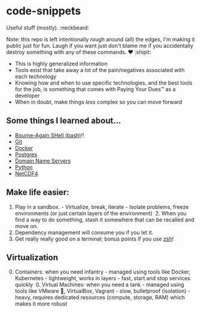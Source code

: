 # code-snippets

Useful stuff (mostly). :neckbeard:

Note: this repo is left intentionally rough around (all) the edges, I'm making it public just for fun. Laugh if you want just don't blame me if you accidentally destroy something with any of these commands. :heart: :shipit:

- This is highly generalized information
- Tools exist that take away a lot of the pain/negatives associated with each technology
- Knowing how and when to use specific technologies, and the best tools for the job, is something that comes with Paying Your Dues™ as a developer
- When in doubt, make things _less_ complex so you can move forward

## Some things I learned about...

* [Bourne-Again SHell (bash)][3]:bangbang:
* [Git][7]
* [Docker][2]
* [Postgres][8]
* [Domain Name Servers][4]
* [Python][5]
* [NetCDF4][6]

## Make life easier:
  1. Play in a sandbox.
    - Virtualize, break, iterate 
    - Isolate problems, freeze environments (or just certain layers of the environment)
  2. When you find a way to do something, stash it somewhere that can be recalled and move on.
  3. Dependency management will consume you if you let it.
  4. Get really really good on a terminal; bonus points if you use [zsh][1]!

## Virtualization
  0. Containers: when you need infantry
    - managed using tools like Docker, Kubernetes
    - lightweight, works in layers
    - fast, start and stop services quickly
  0. Virtual Machines: when you need a tank
    - managed using tools like VMware :money_with_wings:, VirtualBox, Vagrant
    - slow, bulletproof (isolation)
    - heavy, requires dedicated resources (compute, storage, RAM) which makes it more robust


[0]: References
[1]: https://github.com/adaube/code-snippets/blob/master/oh-my-zsh.sh
[2]: https://github.com/adaube/code-snippets/blob/master/Dockerfile
[3]: https://github.com/adaube/code-snippets/blob/master/bash_snippets.sh
[4]: https://github.com/adaube/code-snippets/blob/master/fix_avahi_dot_local.md
[5]: https://github.com/adaube/code-snippets/blob/master/pandas-snippets.py
[6]: https://github.com/adaube/code-snippets/blob/master/create-netcd4.py
[7]: https://github.com/adaube/code-snippets/blob/master/git-diff-tricks
[8]: https://github.com/adaube/code-snippets/blob/master/postgres-docker.md
